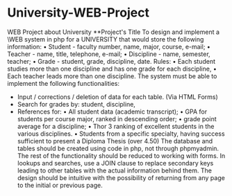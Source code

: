 # University-WEB-Project
WEB Project about University
**Project's Title
To design and implement a \WEB system in php for a UNIVERSITY that would store the following information:
• Student - faculty number, name, major, course, e-mail;
• Teacher - name, title, telephone, e-mail;
• Discipline - name, semester, teacher;
• Grade - student, grade, discipline, date.
Rules:
• Each student studies more than one discipline and has one grade for each discipline,
• Each teacher leads more than one discipline.
The system must be able to implement the following functionalities:
- Input / corrections / deletion of data for each table. (Via HTML Forms)
- Search for grades by: student, discipline,
- References for:
• Аll student data (academic transcript);
• GPA for students per course major, ranked in descending order;
• grade point average for a discipline;
• Thor 3 ranking of excellent students in the various disciplines.
• Students from a specific specialty, having success sufficient to present a Diploma Thesis (over 4.50)
The database and tables should be created using code in php, not through phpmyadmin. The rest of the functionality should be reduced to working with forms. In lookups and searches, use a JOIN clause to replace secondary keys leading to other tables with the actual information behind them. The design should be intuitive with the possibility of returning from any page to the initial or previous page.
